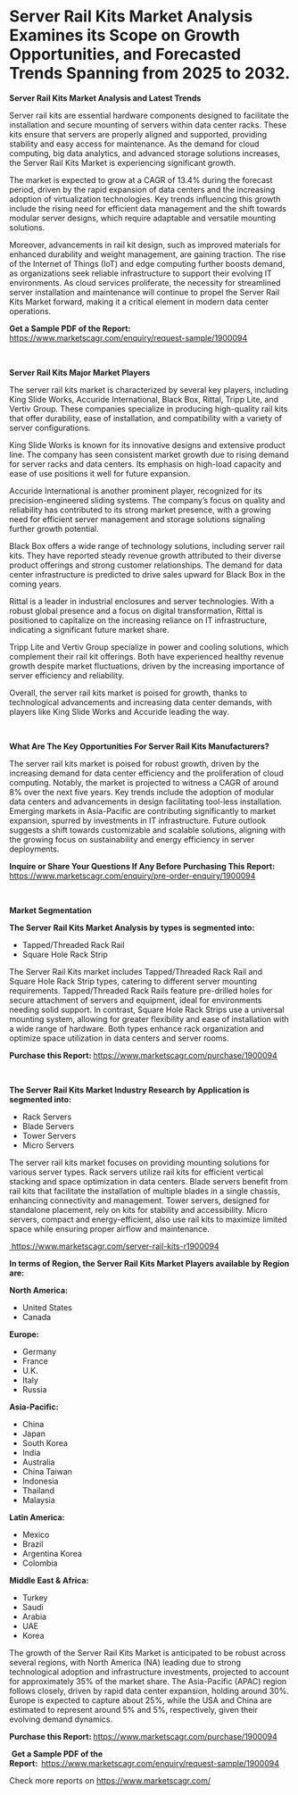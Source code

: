 <p><h1>Server Rail Kits Market Analysis Examines its Scope on Growth Opportunities, and Forecasted Trends Spanning from 2025 to 2032.</h1></p><p><strong>Server Rail Kits Market Analysis and Latest Trends</strong></p>
<p><p>Server rail kits are essential hardware components designed to facilitate the installation and secure mounting of servers within data center racks. These kits ensure that servers are properly aligned and supported, providing stability and easy access for maintenance. As the demand for cloud computing, big data analytics, and advanced storage solutions increases, the Server Rail Kits Market is experiencing significant growth.</p><p>The market is expected to grow at a CAGR of 13.4% during the forecast period, driven by the rapid expansion of data centers and the increasing adoption of virtualization technologies. Key trends influencing this growth include the rising need for efficient data management and the shift towards modular server designs, which require adaptable and versatile mounting solutions.</p><p>Moreover, advancements in rail kit design, such as improved materials for enhanced durability and weight management, are gaining traction. The rise of the Internet of Things (IoT) and edge computing further boosts demand, as organizations seek reliable infrastructure to support their evolving IT environments. As cloud services proliferate, the necessity for streamlined server installation and maintenance will continue to propel the Server Rail Kits Market forward, making it a critical element in modern data center operations.</p></p>
<p><strong>Get a Sample PDF of the Report:&nbsp;</strong> <a href="https://www.marketscagr.com/enquiry/request-sample/1900094?utm_campaign=1835&utm_medium=2&utm_source=Github&utm_content=ia&utm_term=23022025&utm_id=server-rail-kits">https://www.marketscagr.com/enquiry/request-sample/1900094</a></p>
<p>&nbsp;</p>
<p><strong>Server Rail Kits Major Market Players</strong></p>
<p><p>The server rail kits market is characterized by several key players, including King Slide Works, Accuride International, Black Box, Rittal, Tripp Lite, and Vertiv Group. These companies specialize in producing high-quality rail kits that offer durability, ease of installation, and compatibility with a variety of server configurations.</p><p>King Slide Works is known for its innovative designs and extensive product line. The company has seen consistent market growth due to rising demand for server racks and data centers. Its emphasis on high-load capacity and ease of use positions it well for future expansion.</p><p>Accuride International is another prominent player, recognized for its precision-engineered sliding systems. The company’s focus on quality and reliability has contributed to its strong market presence, with a growing need for efficient server management and storage solutions signaling further growth potential.</p><p>Black Box offers a wide range of technology solutions, including server rail kits. They have reported steady revenue growth attributed to their diverse product offerings and strong customer relationships. The demand for data center infrastructure is predicted to drive sales upward for Black Box in the coming years.</p><p>Rittal is a leader in industrial enclosures and server technologies. With a robust global presence and a focus on digital transformation, Rittal is positioned to capitalize on the increasing reliance on IT infrastructure, indicating a significant future market share.</p><p>Tripp Lite and Vertiv Group specialize in power and cooling solutions, which complement their rail kit offerings. Both have experienced healthy revenue growth despite market fluctuations, driven by the increasing importance of server efficiency and reliability.</p><p>Overall, the server rail kits market is poised for growth, thanks to technological advancements and increasing data center demands, with players like King Slide Works and Accuride leading the way.</p></p>
<p>&nbsp;</p>
<p><strong>What Are The Key Opportunities For Server Rail Kits Manufacturers?</strong></p>
<p><p>The server rail kits market is poised for robust growth, driven by the increasing demand for data center efficiency and the proliferation of cloud computing. Notably, the market is projected to witness a CAGR of around 8% over the next five years. Key trends include the adoption of modular data centers and advancements in design facilitating tool-less installation. Emerging markets in Asia-Pacific are contributing significantly to market expansion, spurred by investments in IT infrastructure. Future outlook suggests a shift towards customizable and scalable solutions, aligning with the growing focus on sustainability and energy efficiency in server deployments.</p></p>
<p><strong>Inquire or Share Your Questions If Any Before Purchasing This Report:</strong> <a href="https://www.marketscagr.com/enquiry/pre-order-enquiry/1900094?utm_campaign=1835&utm_medium=2&utm_source=Github&utm_content=ia&utm_term=23022025&utm_id=server-rail-kits">https://www.marketscagr.com/enquiry/pre-order-enquiry/1900094</a></p>
<p>&nbsp;</p>
<p><strong>Market Segmentation</strong></p>
<p><strong>The Server Rail Kits Market Analysis by types is segmented into:</strong></p>
<p><ul><li>Tapped/Threaded Rack Rail</li><li>Square Hole Rack Strip</li></ul></p>
<p><p>The Server Rail Kits market includes Tapped/Threaded Rack Rail and Square Hole Rack Strip types, catering to different server mounting requirements. Tapped/Threaded Rack Rails feature pre-drilled holes for secure attachment of servers and equipment, ideal for environments needing solid support. In contrast, Square Hole Rack Strips use a universal mounting system, allowing for greater flexibility and ease of installation with a wide range of hardware. Both types enhance rack organization and optimize space utilization in data centers and server rooms.</p></p>
<p><strong>Purchase this Report:&nbsp;</strong><a href="https://www.marketscagr.com/purchase/1900094?utm_campaign=1835&utm_medium=2&utm_source=Github&utm_content=ia&utm_term=23022025&utm_id=server-rail-kits">https://www.marketscagr.com/purchase/1900094</a></p>
<p>&nbsp;</p>
<p><strong>The Server Rail Kits Market Industry Research by Application is segmented into:</strong></p>
<p><ul><li>Rack Servers</li><li>Blade Servers</li><li>Tower Servers</li><li>Micro Servers</li></ul></p>
<p><p>The server rail kits market focuses on providing mounting solutions for various server types. Rack servers utilize rail kits for efficient vertical stacking and space optimization in data centers. Blade servers benefit from rail kits that facilitate the installation of multiple blades in a single chassis, enhancing connectivity and management. Tower servers, designed for standalone placement, rely on kits for stability and accessibility. Micro servers, compact and energy-efficient, also use rail kits to maximize limited space while ensuring proper airflow and maintenance.</p></p>
<p><a href="https://www.marketscagr.com/server-rail-kits-r1900094?utm_campaign=1835&utm_medium=2&utm_source=Github&utm_content=ia&utm_term=23022025&utm_id=server-rail-kits">&nbsp;https://www.marketscagr.com/server-rail-kits-r1900094</a></p>
<p><strong>In terms of Region, the Server Rail Kits Market Players available by Region are:</strong></p>
<p>
    <p> <strong> North America: </strong>
        <ul>
            <li>United States</li>
            <li>Canada</li>
        </ul>
        </p> 
    <p> <strong> Europe: </strong>
        <ul>
            <li>Germany</li>
            <li>France</li>
            <li>U.K.</li>
            <li>Italy</li>
            <li>Russia</li>
        </ul>
        </p> 
    <p> <strong> Asia-Pacific: </strong>
        <ul>
            <li>China</li>
            <li>Japan</li>
            <li>South Korea</li>
            <li>India</li>
            <li>Australia</li>
            <li>China Taiwan</li>
            <li>Indonesia</li>
            <li>Thailand</li>
            <li>Malaysia</li>
        </ul>
        </p> 
    <p> <strong> Latin America: </strong>
        <ul>
            <li>Mexico</li>
            <li>Brazil</li>
            <li>Argentina Korea</li>
            <li>Colombia</li>
        </ul>
        </p> 
    <p> <strong> Middle East & Africa: </strong>
        <ul>
            <li>Turkey</li>
            <li>Saudi</li>
            <li>Arabia</li>
            <li>UAE</li>
            <li>Korea</li>
        </ul>
    </p>
    </p>
<p><p>The growth of the Server Rail Kits Market is anticipated to be robust across several regions, with North America (NA) leading due to strong technological adoption and infrastructure investments, projected to account for approximately 35% of the market share. The Asia-Pacific (APAC) region follows closely, driven by rapid data center expansion, holding around 30%. Europe is expected to capture about 25%, while the USA and China are estimated to represent around 5% and 5%, respectively, given their evolving demand dynamics.</p></p>
<p><strong>Purchase this Report: </strong><a href="https://www.marketscagr.com/purchase/1900094?utm_campaign=1835&utm_medium=2&utm_source=Github&utm_content=ia&utm_term=23022025&utm_id=server-rail-kits">https://www.marketscagr.com/purchase/1900094</a></p>
<p>&nbsp;<strong>Get a Sample PDF of the Report:&nbsp;&nbsp;</strong><a href="https://www.marketscagr.com/enquiry/request-sample/1900094?utm_campaign=1835&utm_medium=2&utm_source=Github&utm_content=ia&utm_term=23022025&utm_id=server-rail-kits">https://www.marketscagr.com/enquiry/request-sample/1900094</a></p>
<p><strong></strong></p>
<p>Check more reports on <a href="https://www.marketscagr.com/?utm_campaign=1835&utm_medium=2&utm_source=Github&utm_content=ia&utm_term=23022025&utm_id=server-rail-kits">https://www.marketscagr.com/</a></p>